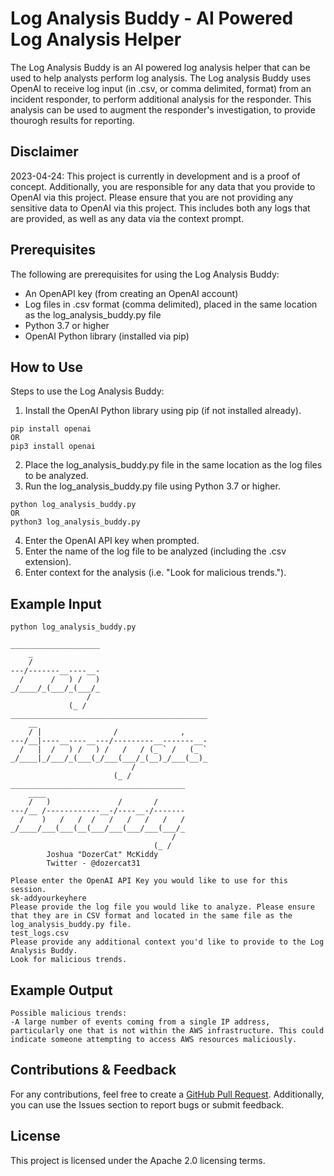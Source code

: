 # Log Analysis Buddy - AI Powered Log Analysis Helper
The Log Analysis Buddy is an AI powered log analysis helper that can be used to help analysts perform log analysis. The Log analysis Buddy uses OpenAI to receive log input (in .csv, or comma delimited, format) from an incident responder, to perform additional analysis for the responder. This analysis can be used to augment the responder's investigation, to provide thourogh results for reporting.

## Disclaimer
2023-04-24: This project is currently in development and is a proof of concept. Additionally, you are responsible for any data that you provide to OpenAI via this project. Please ensure that you are not providing any sensitive data to OpenAI via this project. This includes both any logs that are provided, as well as any data via the context prompt.

## Prerequisites
The following are prerequisites for using the Log Analysis Buddy:
- An OpenAPI key (from creating an OpenAI account)
- Log files in .csv format (comma delimited), placed in the same location as the log_analysis_buddy.py file
- Python 3.7 or higher
- OpenAI Python library (installed via pip)

## How to Use
Steps to use the Log Analysis Buddy:
1. Install the OpenAI Python library using pip (if not installed already).
```
pip install openai
OR
pip3 install openai
```
2. Place the log_analysis_buddy.py file in the same location as the log files to be analyzed.
3. Run the log_analysis_buddy.py file using Python 3.7 or higher.
```
python log_analysis_buddy.py
OR
python3 log_analysis_buddy.py
```
4. Enter the OpenAI API key when prompted.
5. Enter the name of the log file to be analyzed (including the .csv extension).
6. Enter context for the analysis (i.e. "Look for malicious trends.").

## Example Input
```
python log_analysis_buddy.py

____________________
    _
    /
---/-------__----__-
  /      /   ) /   )
_/____/_(___/_(___/_
                 /
             (_ /
____________________________________________
    __
    / |                /              ,
---/__|----__----__---/---------__-------__-
  /   |  /   ) /   ) /   /   / (_ ` /   (_ `
_/____|_/___/_(___(_/___(___/_(__)_/___(__)_
                           /
                       (_ /
_______________________________________
    ____
    /   )               /       /
---/__ /------------__-/----__-/-------
  /    )   /   /  /   /   /   /   /   /
_/____/___(___(__(___/___(___/___(___/_
                                    /
                                (_ /
        Joshua "DozerCat" McKiddy
        Twitter - @dozercat31

Please enter the OpenAI API Key you would like to use for this session.
sk-addyourkeyhere
Please provide the log file you would like to analyze. Please ensure that they are in CSV format and located in the same file as the log_analysis_buddy.py file.
test_logs.csv
Please provide any additional context you'd like to provide to the Log Analysis Buddy.
Look for malicious trends.
```

## Example Output
```
Possible malicious trends:
-A large number of events coming from a single IP address, particularly one that is not within the AWS infrastructure. This could indicate someone attempting to access AWS resources maliciously.
```

## Contributions & Feedback
For any contributions, feel free to create a [GitHub Pull Request](https://github.com/hackersifu/log_analysis_buddy/pulls). Additionally, you can use the Issues section to report bugs or submit feedback.

## License
This project is licensed under the Apache 2.0 licensing terms.
